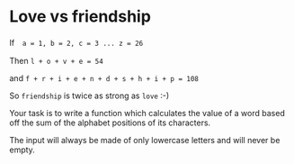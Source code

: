 # Love vs friendship

If　`a = 1, b = 2, c = 3 ... z = 26`

Then `l + o + v + e = 54`

and `f + r + i + e + n + d + s + h + i + p = 108`

So `friendship` is twice as strong as `love` :-)

Your task is to write a function which calculates the value of a word based off the sum of the alphabet positions of its characters.

The input will always be made of only lowercase letters and will never be empty.

